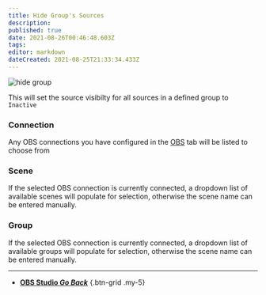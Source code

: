 ```yaml
---
title: Hide Group's Sources
description: 
published: true
date: 2021-08-26T00:46:48.603Z
tags: 
editor: markdown
dateCreated: 2021-08-25T21:33:34.433Z
---
```


![hide group](https://user-images.githubusercontent.com/83528540/122117096-5a0bde00-ce1e-11eb-8eb1-f95f9aa1082f.png)

This will set the source visibilty for all sources in a defined group to `Inactive`

### Connection

Any OBS connections you have configured in the [OBS](/OBS) tab will be listed to choose from

### Scene

If the selected OBS connection is currently connected, a dropdown list of available scenes will populate for selection, otherwise the scene name can be entered manually.

### Group

If the selected OBS connection is currently connected, a dropdown list of available groups will populate for selection, otherwise the scene name can be entered manually.

---

- [<i class="mdi mdi-chevron-left"></i> **OBS Studio *Go Back***](/en/Sub-Actions/OBS)
{.btn-grid .my-5}